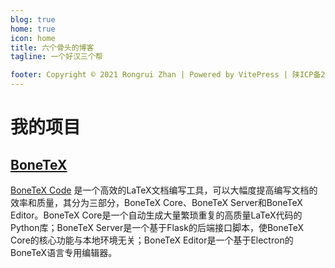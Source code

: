```yaml
---
blog: true
home: true
icon: home
title: 六个骨头的博客
tagline: 一个好汉三个帮

footer: Copyright © 2021 Rongrui Zhan | Powered by VitePress | 陕ICP备2021004969号-1
---
```


# 我的项目

## [BoneTeX](/bonetex)
[BoneTeX Code](https://www.wolai.com/7DqSZZT39VJu4hWBnGLTDk) 是一个高效的LaTeX文档编写工具，可以大幅度提高编写文档的效率和质量，其分为三部分，BoneTeX Core、BoneTeX Server和BoneTeX Editor。BoneTeX Core是一个自动生成大量繁琐重复的高质量LaTeX代码的Python库；BoneTeX Server是一个基于Flask的后端接口脚本，使BoneTeX Core的核心功能与本地环境无关；BoneTeX Editor是一个基于Electron的BoneTeX语言专用编辑器。

